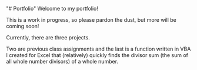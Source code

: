 "# Portfolio" 
Welcome to my portfolio!

This is a work in progress, so please pardon the dust, but more will be coming soon!

Currently, there are three projects.

Two are previous class assignments and the last is a function written in VBA I created for Excel that (relatively) quickly finds the divisor sum (the sum of all whole number divisors) of a whole number.
